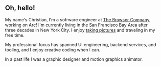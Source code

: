## Oh, hello!

My name's Christian, I'm a sofrware engineer at [The Browser Company](https://thebrowser.company), working on [Arc](https://arc.net)! I'm currently living in the San Francisco Bay Area after three decades in New York City. I enjoy [taking pictures](https://www.instagram.com/cdebotton/) and traveling in my free time.

My professional focus has spanned UI engineering, backend services, and tooling, and I enjoy creative coding when I can.

In a past life I was a graphic designer and motion graphics animator.
